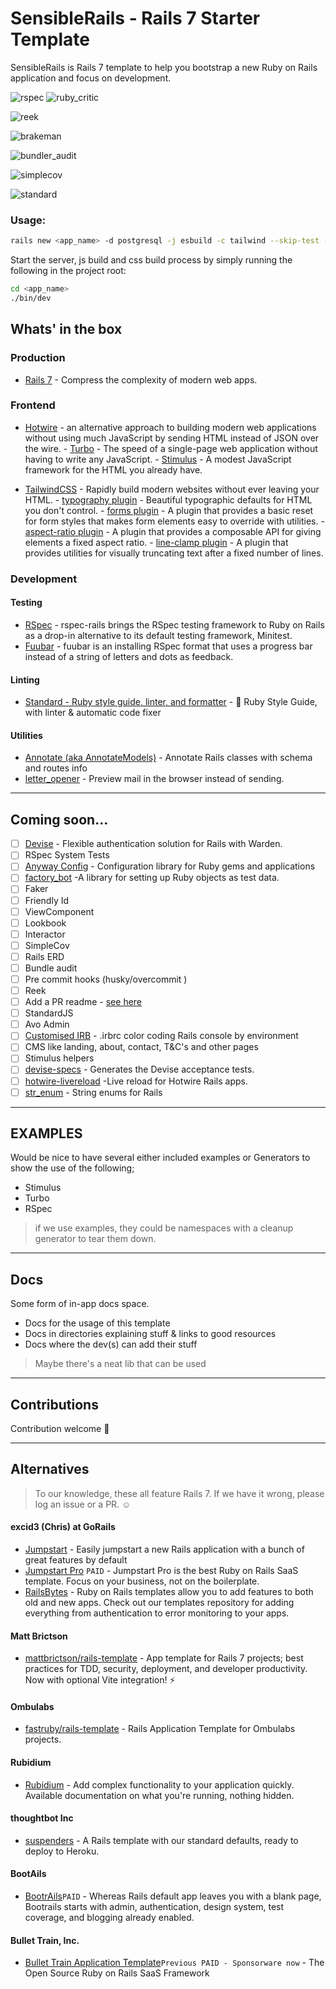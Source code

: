 # SensibleRails - Rails 7 Starter Template

SensibleRails is Rails 7 template to help you bootstrap a new Ruby on Rails application and focus on development.


![rspec](https://ruby.ci/badges/44eb0fcb-d1a2-4c42-a801-ad8d8f096868/rspec)
![ruby_critic](https://ruby.ci/badges/44eb0fcb-d1a2-4c42-a801-ad8d8f096868/ruby_critic)

![reek](https://ruby.ci/badges/44eb0fcb-d1a2-4c42-a801-ad8d8f096868/reek)

![brakeman](https://ruby.ci/badges/44eb0fcb-d1a2-4c42-a801-ad8d8f096868/brakeman)

![bundler_audit](https://ruby.ci/badges/44eb0fcb-d1a2-4c42-a801-ad8d8f096868/bundler_audit)

![simplecov](https://ruby.ci/badges/44eb0fcb-d1a2-4c42-a801-ad8d8f096868/simplecov)

![standard](https://ruby.ci/badges/44eb0fcb-d1a2-4c42-a801-ad8d8f096868/standard)

### Usage:

```bash
rails new <app_name> -d postgresql -j esbuild -c tailwind --skip-test -m "https://raw.githubusercontent.com/davidteren/basic_rails_starter_template/main/template.rb"
```

Start the server, js build and css build process by simply running the following in the project root:
```bash
cd <app_name>
./bin/dev
```

## Whats' in the box

### Production

- [Rails 7](https://rubyonrails.org/) - Compress the complexity of modern web apps.

### Frontend

- [Hotwire](https://hotwired.dev/) - an alternative approach to building modern web applications without using much JavaScript by sending HTML instead of JSON over the wire.
      - [Turbo](https://turbo.hotwired.dev/) - The speed of a single-page web application without having to write any JavaScript.
      - [Stimulus](https://stimulus.hotwired.dev/) - A modest JavaScript framework for the HTML you already have.

- [TailwindCSS](https://tailwindcss.com/) - Rapidly build modern websites without ever leaving your HTML.
      - [typography plugin](https://tailwindcss.com/docs/typography-plugin) - Beautiful typographic defaults for HTML you don't control.
      - [forms plugin](https://github.com/tailwindlabs/tailwindcss-forms) - A plugin that provides a basic reset for form styles that makes form elements easy to override with utilities.
      - [aspect-ratio plugin](https://github.com/tailwindlabs/tailwindcss-aspect-ratio) - A plugin that provides a composable API for giving elements a fixed aspect ratio.
      - [line-clamp plugin](https://github.com/tailwindlabs/tailwindcss-line-clamp) - A plugin that provides utilities for visually truncating text after a fixed number of lines.

### Development

#### Testing

- [RSpec](https://github.com/rspec/rspec-rails) - rspec-rails brings the RSpec testing framework to Ruby on Rails as a drop-in alternative to its default testing framework, Minitest.
- [Fuubar](https://github.com/thekompanee/fuubar) - fuubar is an installing RSpec format that uses a progress bar instead of a string of letters and dots as feedback.

#### Linting

- [Standard - Ruby style guide, linter, and formatter](https://github.com/testdouble/standard) - 🌟 Ruby Style Guide, with linter & automatic code fixer

#### Utilities

- [Annotate (aka AnnotateModels)](https://github.com/ctran/annotate_models) - Annotate Rails classes with schema and routes info
- [letter_opener](https://github.com/ryanb/letter_opener) - Preview mail in the browser instead of sending.

---

## Coming soon...

- [ ] [Devise](https://github.com/heartcombo/devise) - Flexible authentication solution for Rails with Warden.
- [ ] RSpec System Tests
- [ ] [Anyway Config](https://github.com/palkan/anyway_config) - Configuration library for Ruby gems and applications
- [ ] [factory_bot](https://github.com/thoughtbot/factory_bot) -A library for setting up Ruby objects as test data.
- [ ] Faker
- [ ] Friendly Id
- [ ] ViewComponent
- [ ] Lookbook
- [ ] Interactor
- [ ] SimpleCov
- [ ] Rails ERD
- [ ] Bundle audit
- [ ] Pre commit hooks (husky/overcommit )
- [ ] Reek
- [ ] Add a PR readme - [see here](https://github.com/fastruby/rails-template/blob/main/pull_request_template.md)
- [ ] StandardJS
- [ ] Avo Admin
- [ ] [Customised IRB](https://gist.github.com/swanson/3ca98caff43d52f62b4b99f6f2c7444c) - .irbrc color coding Rails console by environment
- [ ] CMS like landing, about, contact, T&C's and other pages
- [ ] Stimulus helpers
- [ ] [devise-specs](https://github.com/andrii/devise-specs) - Generates the Devise acceptance tests.
- [ ] [hotwire-livereload](https://github.com/kirillplatonov/hotwire-livereload) -Live reload for Hotwire Rails apps.
- [ ] [str_enum](https://github.com/ankane/str_enum) - String enums for Rails

---

## EXAMPLES

Would be nice to have several either included examples or Generators to show the use of the following;
- Stimulus
- Turbo
- RSpec

> if we use examples, they could be namespaces with a cleanup generator to tear them down.
            
---

## Docs

Some form of in-app docs space.

- Docs for the usage of this template
- Docs in directories explaining stuff & links to good resources
- Docs where the dev(s) can add their stuff

> Maybe there's a neat lib that can be used
      
---

## Contributions

Contribution welcome 🤗

---

## Alternatives

> To our knowledge, these all feature Rails 7. If we have it wrong, please log an issue or a PR. ☺️

#### excid3 (Chris) at GoRails
- [Jumpstart](https://github.com/excid3/jumpstart) - Easily jumpstart a new Rails application with a bunch of great features by default
- [Jumpstart Pro](https://jumpstartrails.com/) `PAID` - Jumpstart Pro is the best Ruby on Rails SaaS template. Focus on your business, not on the boilerplate.
- [RailsBytes](https://railsbytes.com/) - Ruby on Rails templates allow you to add features to both old and new apps. Check out our templates repository for adding everything from authentication to error monitoring to your apps.

#### Matt Brictson
- [mattbrictson/rails-template](https://github.com/mattbrictson/rails-template) - App template for Rails 7 projects; best practices for TDD, security, deployment, and developer productivity. Now with optional Vite integration! ⚡️

#### Ombulabs

- [fastruby/rails-template](https://github.com/fastruby/rails-template) - Rails Application Template for Ombulabs projects.

#### Rubidium

- [Rubidium](https://www.rubidium.io/) - Add complex functionality to your application quickly. Available documentation on what you're running, nothing hidden.

#### thoughtbot Inc

- [suspenders](https://github.com/thoughtbot/suspenders) - A Rails template with our standard defaults, ready to deploy to Heroku.

#### BootAils

- [BootrAils](https://www.bootrails.com/)`PAID` - Whereas Rails default app leaves you with a blank page, Bootrails starts with admin, authentication, design system, test coverage, and blogging already enabled.


#### Bullet Train, Inc.

- [Bullet Train Application Template](https://github.com/bullet-train-co/bullet_train)`Previous PAID - Sponsorware now` - The Open Source Ruby on Rails SaaS Framework 
